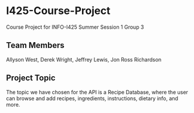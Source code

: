 # I425-Course-Project
Course Project for INFO-I425 Summer Session 1 Group 3

## Team Members
Allyson West, Derek Wright, Jeffrey Lewis, Jon Ross Richardson

## Project Topic
The topic we have chosen for the API is a Recipe Database, where the user can browse and add recipes, ingredients, instructions, dietary info, and more. 

